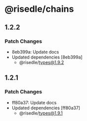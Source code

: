# @risedle/chains

## 1.2.2

### Patch Changes

-   8eb399a: Update docs
-   Updated dependencies [8eb399a]
    -   @risedle/types@1.9.2

## 1.2.1

### Patch Changes

-   ff80a37: Update docs
-   Updated dependencies [ff80a37]
    -   @risedle/types@1.9.1
